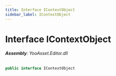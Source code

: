 ```yaml
---
title: Interface IContextObject
sidebar_label: IContextObject
---
```

# Interface IContextObject


###### **Assembly**: YooAsset.Editor.dll

```csharp title="Declaration"
public interface IContextObject
```
